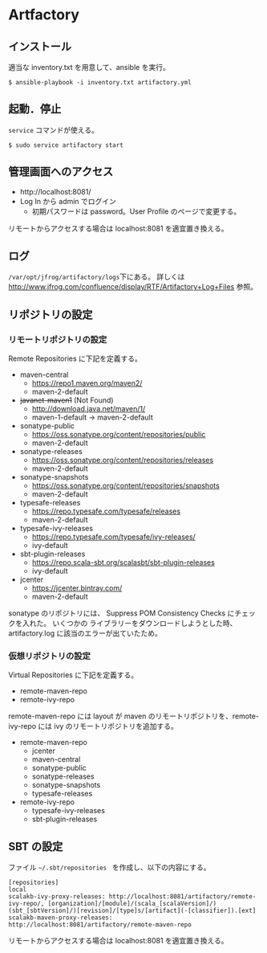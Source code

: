 # Artfactory

## インストール

適当な inventory.txt を用意して、ansible を実行。

~~~
$ ansible-playbook -i inventory.txt artifactory.yml
~~~

## 起動．停止

`service` コマンドが使える。

~~~
$ sudo service artifactory start
~~~

## 管理画面へのアクセス

* http://localhost:8081/
* Log In から admin でログイン
    * 初期パスワードは password。User Profile のページで変更する。

リモートからアクセスする場合は localhost:8081 を適宜置き換える。

## ログ

`/var/opt/jfrog/artifactory/logs`下にある。
詳しくは http://www.jfrog.com/confluence/display/RTF/Artifactory+Log+Files 参照。

## リポジトリの設定

### リモートリポジトリの設定

Remote Repositories に下記を定義する。

* maven-central
  * https://repo1.maven.org/maven2/
  * maven-2-default
* ~~javanet-maven1~~ (Not Found)
  * http://download.java.net/maven/1/
  * maven-1-default -> maven-2-default
* sonatype-public
  * https://oss.sonatype.org/content/repositories/public
  * maven-2-default
* sonatype-releases
  * https://oss.sonatype.org/content/repositories/releases
  * maven-2-default
* sonatype-snapshots
  * https://oss.sonatype.org/content/repositories/snapshots
  * maven-2-default
* typesafe-releases
  * https://repo.typesafe.com/typesafe/releases
  * maven-2-default
* typesafe-ivy-releases
  * https://repo.typesafe.com/typesafe/ivy-releases/
  * ivy-default
* sbt-plugin-releases
  * https://repo.scala-sbt.org/scalasbt/sbt-plugin-releases
  * ivy-default
* jcenter
  * https://jcenter.bintray.com/
  * maven-2-default

sonatype のリポジトリには、 Suppress POM Consistency Checks にチェックを入れた。
いくつかの ライブラリーをダウンロードしようとした時、artifactory.log に該当のエラーが出ていたため。

### 仮想リポジトリの設定

Virtual Repositories に下記を定義する。

* remote-maven-repo
* remote-ivy-repo

remote-maven-repo には layout が maven のリモートリポジトリを、remote-ivy-repo には ivy のリモートリポジトリを追加する。

* remote-maven-repo
  * jcenter
  * maven-central
  * sonatype-public
  * sonatype-releases
  * sonatype-snapshots
  * typesafe-releases
* remote-ivy-repo
  * typesafe-ivy-releases
  * sbt-plugin-releases

## SBT の設定

ファイル `~/.sbt/repositories ` を作成し、以下の内容にする。

~~~
[repositories]
local
scalakb-ivy-proxy-releases: http://localhost:8081/artifactory/remote-ivy-repo/, [organization]/[module]/(scala_[scalaVersion]/)(sbt_[sbtVersion]/)[revision]/[type]s/[artifact](-[classifier]).[ext]
scalakb-maven-proxy-releases: http://localhost:8081/artifactory/remote-maven-repo
~~~

リモートからアクセスする場合は localhost:8081 を適宜置き換える。
